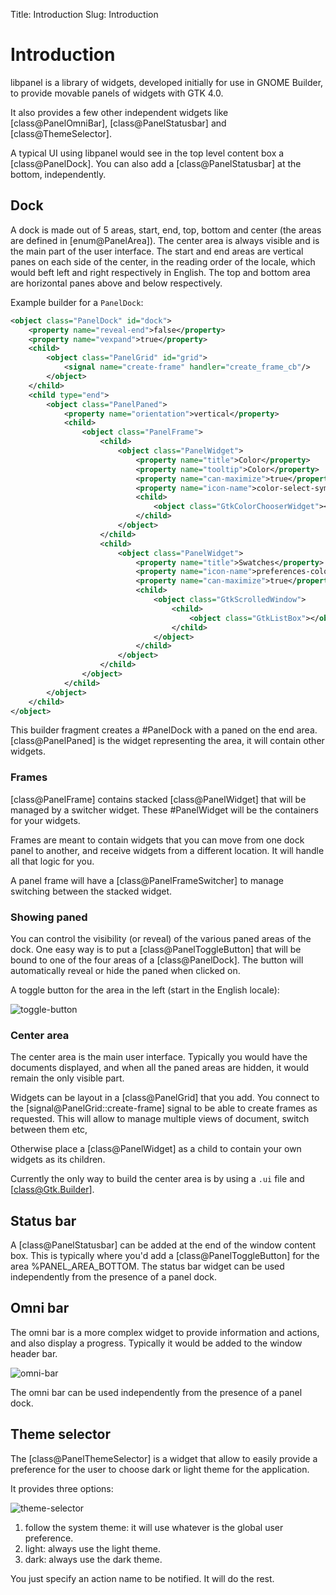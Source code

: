 Title: Introduction
Slug: Introduction

# Introduction

libpanel is a library of widgets, developed initially for use in GNOME
Builder, to provide movable panels of widgets with GTK 4.0.

It also provides a few other independent widgets like
[class@PanelOmniBar], [class@PanelStatusbar] and [class@ThemeSelector].

A typical UI using libpanel would see in the top level content box a
[class@PanelDock]. You can also add a [class@PanelStatusbar] at the
bottom, independently.

## Dock

A dock is made out of 5 areas, start, end, top, bottom and center (the
areas are defined in [enum@PanelArea]). The center area is always
visible and is the main part of the user interface. The start and end
areas are vertical panes on each side of the center, in the reading
order of the locale, which would beft left and right respectively in
English. The top and bottom area are horizontal panes above and below
respectively.

Example builder for a `PanelDock`:

```xml
<object class="PanelDock" id="dock">
    <property name="reveal-end">false</property>
    <property name="vexpand">true</property>
    <child>
        <object class="PanelGrid" id="grid">
            <signal name="create-frame" handler="create_frame_cb"/>
        </object>
    </child>
    <child type="end">
        <object class="PanelPaned">
            <property name="orientation">vertical</property>
            <child>
                <object class="PanelFrame">
                    <child>
                        <object class="PanelWidget">
                            <property name="title">Color</property>
                            <property name="tooltip">Color</property>
                            <property name="can-maximize">true</property>
                            <property name="icon-name">color-select-symbolic</property>
                            <child>
                                <object class="GtkColorChooserWidget"></object>
                            </child>
                        </object>
                    </child>
                    <child>
                        <object class="PanelWidget">
                            <property name="title">Swatches</property>
                            <property name="icon-name">preferences-color-symbolic</property>
                            <property name="can-maximize">true</property>
                            <child>
                                <object class="GtkScrolledWindow">
                                    <child>
                                        <object class="GtkListBox"></object>
                                    </child>
                                </object>
                            </child>
                        </object>
                    </child>
                </object>
            </child>
        </object>
    </child>
</object>
```

This builder fragment creates a #PanelDock with a paned on the end
area. [class@PanelPaned] is the widget representing the area, it will
contain other widgets.

### Frames

[class@PanelFrame] contains stacked [class@PanelWidget] that will be
managed by a switcher widget. These #PanelWidget will be the
containers for your widgets.

Frames are meant to contain widgets that you can move from one dock
panel to another, and receive widgets from a different location. It
will handle all that logic for you.

A panel frame will have a [class@PanelFrameSwitcher] to manage
switching between the stacked widget.

### Showing paned

You can control the visibility (or reveal) of the various paned areas
of the dock. One easy way is to put a [class@PanelToggleButton] that
will be bound to one of the four areas of a [class@PanelDock]. The
button will automatically reveal or hide the paned when clicked on.

A toggle button for the area in the left (start in the English locale):

<picture>
    <source srcset="toggle-button-dark.png" media="(prefers-color-scheme: dark)">
    <img src="toggle-button.png" alt="toggle-button">
</picture>

### Center area

The center area is the main user interface. Typically you would have
the documents displayed, and when all the paned areas are hidden, it
would remain the only visible part.

Widgets can be layout in a [class@PanelGrid] that you add. You connect
to the [signal@PanelGrid::create-frame] signal to be able to create
frames as requested. This will allow to manage multiple views of
document, switch between them etc,

Otherwise place a [class@PanelWidget] as a child to contain your own
widgets as its children.

Currently the only way to build the center area is by using a `.ui`
file and [class@Gtk.Builder].

## Status bar

A [class@PanelStatusbar] can be added at the end of the window content
box. This is typically where you'd add a [class@PanelToggleButton] for
the area %PANEL_AREA_BOTTOM. The status bar widget can be used
independently from the presence of a panel dock.

## Omni bar

The omni bar is a more complex widget to provide information and
actions, and also display a progress. Typically it would be added to
the window header bar.

<picture>
    <source srcset="omni-bar-dark.png" media="(prefers-color-scheme: dark)">
    <img src="omni-bar.png" alt="omni-bar">
</picture>

The omni bar can be used independently from the presence of a panel
dock.

## Theme selector

The [class@PanelThemeSelector] is a widget that allow to easily
provide a preference for the user to choose dark or light theme for
the application.

It provides three options:

<picture>
    <source srcset="theme-selector-dark.png" media="(prefers-color-scheme: dark)">
    <img src="theme-selector.png" alt="theme-selector">
</picture>

1. follow the system theme: it will use whatever is the global user
   preference.
2. light: always use the light theme.
3. dark: always use the dark theme.

You just specify an action name to be notified. It will do the rest.
